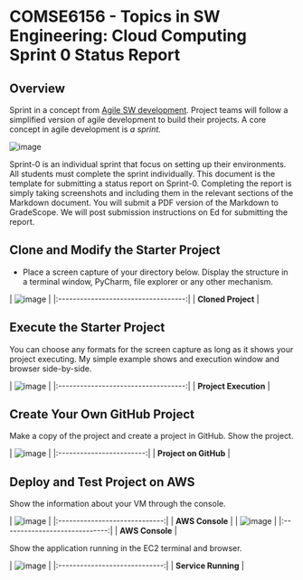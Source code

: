 # COMSE6156 - Topics in SW Engineering: Cloud Computing<br>Sprint 0 Status Report

## Overview

Sprint in a concept from [Agile SW development](https://en.wikipedia.org/wiki/Agile_software_development).
Project teams will follow a simplified version of agile development to build their projects. A core concept in
agile development is _a sprint._

![image](https://github.com/ls3311/COMS-E6156/assets/22625670/3bdb03b2-69e6-4136-8fa8-a07d917314bb)


Sprint-0 is an individual sprint that focus on setting up their environments. All students must complete the sprint
individually. This document is the template for submitting a status report on Sprint-0. 
Completing the report is simply taking screenshots and including them
in the relevant sections of the Markdown document. You will submit a PDF version of the Markdown to GradeScope.
We will post submission instructions on Ed for submitting the report.

## Clone and Modify the Starter Project

- Place a screen capture of your directory below. Display the structure in a terminal window, PyCharm, file explorer
or any other mechanism.

| ![image](https://github.com/ls3311/COMS-E6156/assets/22625670/8fc5be60-524b-4554-a1f3-f6523b4b4167)
|
|:-----------------------------------:|
|         __Cloned Project__          | 

## Execute the Starter Project

You can choose any formats for the screen capture as long as it shows your project executing. My simple example shows
and execution window and browser side-by-side.

| ![image](https://github.com/ls3311/COMS-E6156/assets/22625670/23fbf683-2e88-4403-999f-6b8026e83b38)
 |
|:-----------------------------------:|
|        __Project Execution__        | 


## Create Your Own GitHub Project

Make a copy of the project and create a project in GitHub. Show the project.

| ![image](https://github.com/ls3311/COMS-E6156/assets/22625670/588e80c6-bb7b-4428-bbb6-e36052048133)
 |
|:------------------------:|
|  __Project on GitHub__   | 


## Deploy and Test Project on AWS

Show the information about your VM through the console.

| ![image](https://github.com/ls3311/COMS-E6156/assets/22625670/44784302-67cd-4ddd-b8ef-8ae83ee30e24)
 |
|:-----------------------------:|
|        __AWS Console__        | 
| ![image](https://github.com/ls3311/COMS-E6156/assets/22625670/71265b2b-38fe-4294-a853-907b09918a25)
 |
|:-----------------------------:|
|        __AWS Console__        | 


Show the application running in the EC2 terminal and browser.

| ![image](https://github.com/ls3311/COMS-E6156/assets/22625670/a5942d81-56c0-46ff-85cb-9678693aeb2a)
 |
|:-----------------------------:|
|      __Service Running__      | 


